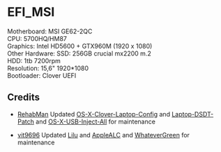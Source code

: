 # EFI_MSI
Motherboard: MSI GE62-2QC <br />
CPU: 5700HQ/HM87 <br />
Graphics: Intel HD5600 + GTX960M (1920 x 1080) <br />
Other Hardware: SSD: 256GB crucial mx2200 m.2 <br />
HDD: 1tb 7200rpm <br />
Resolution: 15,6" 1920*1080 <br />
Bootloader: Clover UEFI <br />

## Credits

- [RehabMan](https://github.com/RehabMan) Updated [OS-X-Clover-Laptop-Config](https://github.com/RehabMan/OS-X-Clover-Laptop-Config) and [Laptop-DSDT-Patch](https://github.com/RehabMan/Laptop-DSDT-Patch) and [OS-X-USB-Inject-All](https://github.com/RehabMan/OS-X-USB-Inject-All) for maintenance

- [vit9696](https://github.com/vit9696) Updated [Lilu](https://github.com/vit9696/Lilu) and [AppleALC](https://github.com/vit9696/AppleALC) and [WhateverGreen](https://github.com/vit9696/WhateverGreen)  for maintenance

